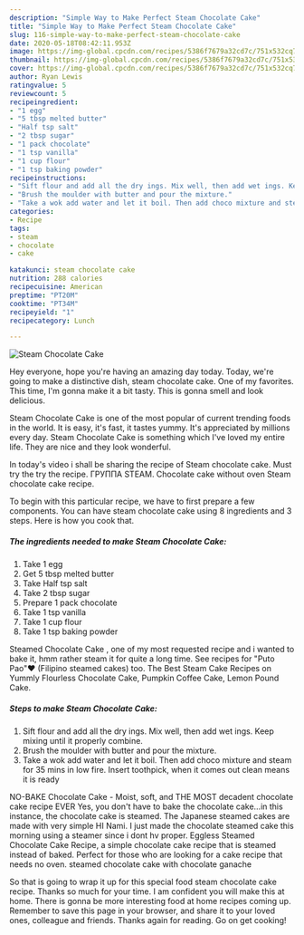 ```yaml
---
description: "Simple Way to Make Perfect Steam Chocolate Cake"
title: "Simple Way to Make Perfect Steam Chocolate Cake"
slug: 116-simple-way-to-make-perfect-steam-chocolate-cake
date: 2020-05-18T08:42:11.953Z
image: https://img-global.cpcdn.com/recipes/5386f7679a32cd7c/751x532cq70/steam-chocolate-cake-recipe-main-photo.jpg
thumbnail: https://img-global.cpcdn.com/recipes/5386f7679a32cd7c/751x532cq70/steam-chocolate-cake-recipe-main-photo.jpg
cover: https://img-global.cpcdn.com/recipes/5386f7679a32cd7c/751x532cq70/steam-chocolate-cake-recipe-main-photo.jpg
author: Ryan Lewis
ratingvalue: 5
reviewcount: 5
recipeingredient:
- "1 egg"
- "5 tbsp melted butter"
- "Half tsp salt"
- "2 tbsp sugar"
- "1 pack chocolate"
- "1 tsp vanilla"
- "1 cup flour"
- "1 tsp baking powder"
recipeinstructions:
- "Sift flour and add all the dry ings. Mix well, then add wet ings. Keep mixing until it properly combine."
- "Brush the moulder with butter and pour the mixture."
- "Take a wok add water and let it boil. Then add choco mixture and steam for 35 mins in low fire. Insert toothpick, when it comes out clean means it is ready"
categories:
- Recipe
tags:
- steam
- chocolate
- cake

katakunci: steam chocolate cake 
nutrition: 288 calories
recipecuisine: American
preptime: "PT20M"
cooktime: "PT34M"
recipeyield: "1"
recipecategory: Lunch

---
```



![Steam Chocolate Cake](https://img-global.cpcdn.com/recipes/5386f7679a32cd7c/751x532cq70/steam-chocolate-cake-recipe-main-photo.jpg)

Hey everyone, hope you're having an amazing day today. Today, we're going to make a distinctive dish, steam chocolate cake. One of my favorites. This time, I'm gonna make it a bit tasty. This is gonna smell and look delicious.

Steam Chocolate Cake is one of the most popular of current trending foods in the world. It is easy, it's fast, it tastes yummy. It's appreciated by millions every day. Steam Chocolate Cake is something which I've loved my entire life. They are nice and they look wonderful.

In today&#39;s video i shall be sharing the recipe of Steam chocolate cake. Must try the try the recipe. ГРУППА STEAM. Chocolate cake without oven Steam chocolate cake recipe.


To begin with this particular recipe, we have to first prepare a few components. You can have steam chocolate cake using 8 ingredients and 3 steps. Here is how you cook that.

<!--inarticleads1-->

##### The ingredients needed to make Steam Chocolate Cake:

1. Take 1 egg
1. Get 5 tbsp melted butter
1. Take Half tsp salt
1. Take 2 tbsp sugar
1. Prepare 1 pack chocolate
1. Take 1 tsp vanilla
1. Take 1 cup flour
1. Take 1 tsp baking powder


Steamed Chocolate Cake , one of my most requested recipe and i wanted to bake it, hmm rather steam it for quite a long time. See recipes for &#34;Puto Pao&#34;♥️ (Filipino steamed cakes) too. The Best Steam Cake Recipes on Yummly Flourless Chocolate Cake, Pumpkin Coffee Cake, Lemon Pound Cake. 

<!--inarticleads2-->

##### Steps to make Steam Chocolate Cake:

1. Sift flour and add all the dry ings. Mix well, then add wet ings. Keep mixing until it properly combine.
1. Brush the moulder with butter and pour the mixture.
1. Take a wok add water and let it boil. Then add choco mixture and steam for 35 mins in low fire. Insert toothpick, when it comes out clean means it is ready


NO-BAKE Chocolate Cake - Moist, soft, and THE MOST decadent chocolate cake recipe EVER Yes, you don&#39;t have to bake the chocolate cake…in this instance, the chocolate cake is steamed. The Japanese steamed cakes are made with very simple HI Nami. I just made the chocolate steamed cake this morning using a steamer since i dont hv proper. Eggless Steamed Chocolate Cake Recipe, a simple chocolate cake recipe that is steamed instead of baked. Perfect for those who are looking for a cake recipe that needs no oven. steamed chocolate cake with chocolate ganache 

So that is going to wrap it up for this special food steam chocolate cake recipe. Thanks so much for your time. I am confident you will make this at home. There is gonna be more interesting food at home recipes coming up. Remember to save this page in your browser, and share it to your loved ones, colleague and friends. Thanks again for reading. Go on get cooking!
